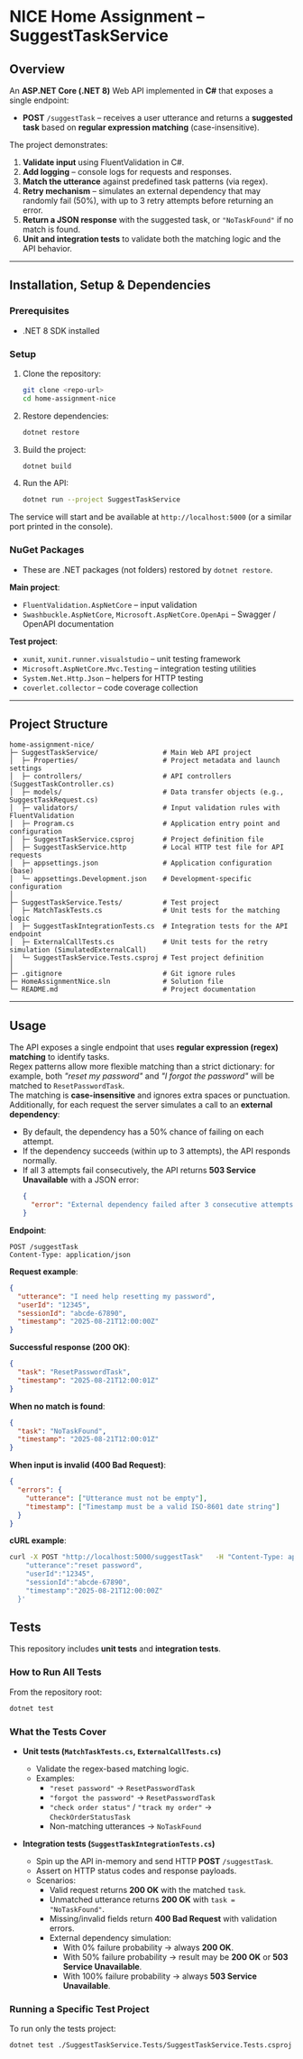 # NICE Home Assignment – SuggestTaskService

## Overview
An **ASP.NET Core (.NET 8)** Web API implemented in **C#** that exposes a single endpoint:  
- **POST** `/suggestTask` – receives a user utterance and returns a **suggested task** based on **regular expression matching** (case-insensitive).  

The project demonstrates:  
1. **Validate input** using FluentValidation in C#.  
2. **Add logging** – console logs for requests and responses.  
3. **Match the utterance** against predefined task patterns (via regex). 
4. **Retry mechanism** – simulates an external dependency that may randomly fail (50%), with up to 3 retry attempts before returning an error.
5. **Return a JSON response** with the suggested task, or `"NoTaskFound"` if no match is found.  
6. **Unit and integration tests** to validate both the matching logic and the API behavior.  
 
---

## Installation, Setup & Dependencies  

### Prerequisites  
- .NET 8 SDK installed  

### Setup  
1. Clone the repository:  
   ```bash
   git clone <repo-url>
   cd home-assignment-nice
   ```  

2. Restore dependencies:  
   ```bash
   dotnet restore
   ```  

3. Build the project:  
   ```bash
   dotnet build
   ```  

4. Run the API:  
   ```bash
   dotnet run --project SuggestTaskService
   ```  

The service will start and be available at `http://localhost:5000` (or a similar port printed in the console).  

### NuGet Packages  
- These are .NET packages (not folders) restored by `dotnet restore`.

**Main project**:  
- `FluentValidation.AspNetCore` – input validation  
- `Swashbuckle.AspNetCore`, `Microsoft.AspNetCore.OpenApi` – Swagger / OpenAPI documentation  

**Test project**:  
- `xunit`, `xunit.runner.visualstudio` – unit testing framework  
- `Microsoft.AspNetCore.Mvc.Testing` – integration testing utilities  
- `System.Net.Http.Json` – helpers for HTTP testing  
- `coverlet.collector` – code coverage collection  

---

## Project Structure


```
home-assignment-nice/
├─ SuggestTaskService/                # Main Web API project
│  ├─ Properties/                     # Project metadata and launch settings
│  ├─ controllers/                    # API controllers (SuggestTaskController.cs)
│  ├─ models/                         # Data transfer objects (e.g., SuggestTaskRequest.cs)
│  ├─ validators/                     # Input validation rules with FluentValidation
│  ├─ Program.cs                      # Application entry point and configuration
│  ├─ SuggestTaskService.csproj       # Project definition file
│  ├─ SuggestTaskService.http         # Local HTTP test file for API requests
│  ├─ appsettings.json                # Application configuration (base)
│  └─ appsettings.Development.json    # Development-specific configuration
│
├─ SuggestTaskService.Tests/          # Test project
│  ├─ MatchTaskTests.cs               # Unit tests for the matching logic
│  ├─ SuggestTaskIntegrationTests.cs  # Integration tests for the API endpoint
│  ├─ ExternalCallTests.cs            # Unit tests for the retry simulation (SimulatedExternalCall)
│  └─ SuggestTaskService.Tests.csproj # Test project definition
│
├─ .gitignore                         # Git ignore rules
├─ HomeAssignmentNice.sln             # Solution file
└─ README.md                          # Project documentation
```

---


## Usage  

The API exposes a single endpoint that uses **regular expression (regex) matching** to identify tasks.  
Regex patterns allow more flexible matching than a strict dictionary: for example, both *"reset my password"* and *"I forgot the password"* will be matched to `ResetPasswordTask`.  
The matching is **case-insensitive** and ignores extra spaces or punctuation.  
Additionally, for each request the server simulates a call to an **external dependency**:  
- By default, the dependency has a 50% chance of failing on each attempt.  
- If the dependency succeeds (within up to 3 attempts), the API responds normally.  
- If all 3 attempts fail consecutively, the API returns **503 Service Unavailable** with a JSON error:
  ```json
  {
    "error": "External dependency failed after 3 consecutive attempts"
  }

**Endpoint**:  
```
POST /suggestTask
Content-Type: application/json
```

**Request example**:  
```json
{
  "utterance": "I need help resetting my password",
  "userId": "12345",
  "sessionId": "abcde-67890",
  "timestamp": "2025-08-21T12:00:00Z"
}
```

**Successful response (200 OK)**:  
```json
{
  "task": "ResetPasswordTask",
  "timestamp": "2025-08-21T12:00:01Z"
}
```

**When no match is found**:  
```json
{
  "task": "NoTaskFound",
  "timestamp": "2025-08-21T12:00:01Z"
}
```

**When input is invalid (400 Bad Request)**:  
```json
{
  "errors": {
    "utterance": ["Utterance must not be empty"],
    "timestamp": ["Timestamp must be a valid ISO-8601 date string"]
  }
}
```

**cURL example**:  
```bash
curl -X POST "http://localhost:5000/suggestTask"   -H "Content-Type: application/json"   -d '{
    "utterance":"reset password",
    "userId":"12345",
    "sessionId":"abcde-67890",
    "timestamp":"2025-08-21T12:00:00Z"
  }'
```

## Tests

This repository includes **unit tests** and **integration tests**.

### How to Run All Tests
From the repository root:
```bash
dotnet test
```

### What the Tests Cover
- **Unit tests (`MatchTaskTests.cs`, `ExternalCallTests.cs`)**
  - Validate the regex-based matching logic.
  - Examples:
    - `"reset password"` → `ResetPasswordTask`
    - `"forgot the password"` → `ResetPasswordTask`
    - `"check order status"` / `"track my order"` → `CheckOrderStatusTask`
    - Non-matching utterances → `NoTaskFound`

- **Integration tests (`SuggestTaskIntegrationTests.cs`)**
  - Spin up the API in-memory and send HTTP **POST** `/suggestTask`.
  - Assert on HTTP status codes and response payloads.
  - Scenarios:
    - Valid request returns **200 OK** with the matched `task`.
    - Unmatched utterance returns **200 OK** with `task = "NoTaskFound"`.
    - Missing/invalid fields return **400 Bad Request** with validation errors.
    - External dependency simulation:
      - With 0% failure probability → always **200 OK**.
      - With 50% failure probability → result may be **200 OK** or **503 Service Unavailable**.
      - With 100% failure probability → always **503 Service Unavailable**.

### Running a Specific Test Project
To run only the tests project:
```bash
dotnet test ./SuggestTaskService.Tests/SuggestTaskService.Tests.csproj
```
